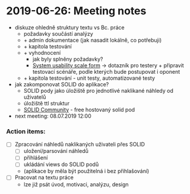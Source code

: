 # 2019-06-26: Meeting notes
- diskuze ohledně struktury textu vs Bc. práce
    - požadavky součástí analýzy
    - \+ admin dokumentace (jak nasadit lokálně, co potřebuji)
    - \+ kapitola testování
    - \+ vyhodnocení
        - jak byly splněny požadavky?
        - [System usability scale form](https://www.measuringux.com/SUS.pdf) &rarr; dotazník pro testery
        \+ připravit testovací scénáře, podle kterých bude postupovat i oponent
    - \+ kapitola testování - unit testy, automatizované testy
- jak zakomponovat SOLID do aplikace?
    - SOLID pody jako úložiště pro jednotlivé naklikané náhledy od uživatelů
    - úložiště ttl struktur
    - [SOLID Community](https://solid.community) - free hostovaný solid pod
- next meeting: 08.07.2019 12:00

### Action items:
- [ ] Zpracování náhledů naklikaných uživateli přes SOLID
    - [ ] uložení/parsování náhledů
    - [ ] přihlášení
    - [ ] ukládání views do SOLID podů
    - (aplikace by měla být použitelná i bez přihlašování)
- [ ] Pracovat na textu práce
    - lze již psát úvod, motivaci, analýzu, design
